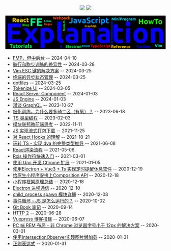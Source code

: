 
<p align='center'>
    <img src="https://badgen.net/github/issues/lei4519/blog"/>
    <img src="https://badgen.net/badge/last-commit/2024-05-11 07:27:58"/>
</p>

<img src="assets/wordcloud.png" title="词云" alt="词云">

- [FMP，但中后台](./65) -- 2024-04-10
- [骑行和跑步训练的差异性](./64) -- 2024-03-28
- [Vim ESC 键的解决方案](./54) -- 2024-03-25
- [终端的异步状态管理](./59) -- 2024-03-25
- [dotfiles](./62) -- 2024-03-25
- [Tokenize UI](./61) -- 2024-03-05
- [React Server Component](./55) -- 2024-01-03
- [JS Engine](./57) -- 2024-01-03
- [漫谈 GraphQL](./56) -- 2023-10-27
- [极化训练，为什么要多骑二区（有氧）？](./63) -- 2023-06-18
- [TS 类型编程](./60) -- 2023-02-03
- [模块联邦微前端思考](./49) -- 2022-11-11
- [JS 实现流式打包下载](./53) -- 2021-11-25
- [对 React Hooks 的理解](./58) -- 2021-10-21
- [玩转 TS - 实现 dva 的完整类型推导](./46) -- 2021-06-08
- [React渲染流程](./50) -- 2021-05-06
- [Rxjs 操作符快速入门](./52) -- 2021-03-01
- [使用 Umi 开发 Chrome 扩展](./37) -- 2021-01-05
- [使用Electron + Vue3 + Ts 实现定时提醒休息软件](./36) -- 2020-12-19
- [给原生小程序安排上Composition API](./42) -- 2020-12-18
- [小程序框架原理总结](./43) -- 2020-12-18
- [Electron 进程通信](./39) -- 2020-12-10
- [child_process spawn 模块详解](./44) -- 2020-12-08
- [事件循环 - JS 是怎么运行的？](./47) -- 2020-10-02
- [Git Book 笔记](./40) -- 2020-09-14
- [HTTP 2](./41) -- 2020-06-28
- [Vuepress 博客搭建](./38) -- 2020-06-07
- [PC 端 REM 布局 - 非 Chrome 浏览器字号小于 12px 的解决方案](./45) -- 2020-03-01
- [使用IntersectionObserver实现图片懒加载](./48) -- 2020-01-31
- [正则表达式](./51) -- 2020-01-31
